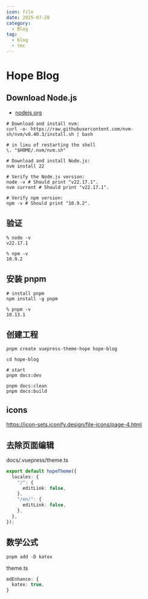 ```yaml
---
icon: file
date: 2025-07-28
category:
  - Blog
tag:
  - blog
  - tec
---
```


# Hope Blog

## Download Node.js

- [nodejs org](https://nodejs.org/en/download)

```shell
# Download and install nvm:
curl -o- https://raw.githubusercontent.com/nvm-sh/nvm/v0.40.3/install.sh | bash

# in lieu of restarting the shell
\. "$HOME/.nvm/nvm.sh"

# Download and install Node.js:
nvm install 22

# Verify the Node.js version:
node -v # Should print "v22.17.1".
nvm current # Should print "v22.17.1".

# Verify npm version:
npm -v # Should print "10.9.2".
```

## 验证

```shell
% node -v
v22.17.1

% npm -v
10.9.2
```

## 安装 pnpm

```shell
# install pnpm
npm install -g pnpm

% pnpm -v
10.13.1
```

## 创建工程

```shell
pnpm create vuepress-theme-hope hope-blog

cd hope-blog

# start
pnpm docs:dev

pnpm docs:clean
pnpm docs:build
```

## icons

https://icon-sets.iconify.design/file-icons/page-4.html

## 去除页面编辑

docs/.vuepress/theme.ts

```ts
export default hopeTheme({
  locales: {
    "/": {
      editLink: false,
    },
    "/en/": {
      editLink: false,
    },
  },
});
```

## 数学公式

```shell
pnpm add -D katex
```

theme.ts

```ts
mdEnhance: {
  katex: true,
}
```
